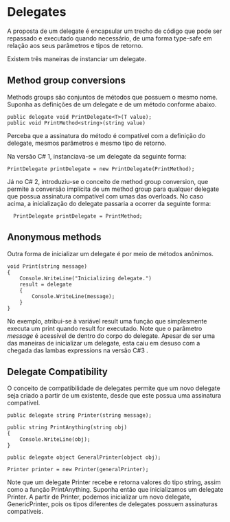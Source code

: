 # Delegates
A proposta de um delegate é encapsular um trecho de código que pode ser repassado e executado quando necessário, de uma forma type-safe em relação aos seus parâmetros e tipos de retorno.

Existem três maneiras de instanciar um delegate.

## Method group conversions
Methods groups são conjuntos de  métodos que possuem o mesmo nome. Suponha as definições de um delegate e de um método conforme abaixo.

    public delegate void PrintDelegate<T>(T value);
    public void PrintMethod<string>(string value)

Perceba que a assinatura do método é compatível com a definição do delegate, mesmos parâmetros e mesmo tipo de retorno.

Na versão C# 1, instanciava-se um delegate da seguinte forma:

    PrintDelegate printDelegate = new PrintDelegate(PrintMethod);

Já no C# 2, introduziu-se o conceito de method group conversion, que permite a conversão implícita de um method group para qualquer delegate que possua assinatura compatível com umas das overloads.
No caso acima, a inicialização do delegate passaria a ocorrer da seguinte forma:	

      PrintDelegate printDelegate = PrintMethod;

## Anonymous methods

Outra forma de inicializar um delegate é por meio de métodos anônimos. 

    void Print(string message)
    {
	    Console.WriteLine("Inicializing delegate.")
	    result = delegate
	    {
			Console.WriteLine(message);
	    }
    }
No exemplo, atribui-se à variável result uma função que simplesmente executa um print quando result for executado. Note que o parâmetro *message* é acessível de dentro do corpo do delegate.
Apesar de ser uma das maneiras de inicializar um delegate, esta caiu em desuso com a chegada das lambas expressions na versão C#3 .

## Delegate Compatibility

O conceito de compatibilidade de delegates permite que um novo delegate seja criado a partir de um existente, desde que este possua uma assinatura compatível.

    public delegate string Printer(string message);
    
    public string PrintAnything(string obj)
    {
	    Console.WriteLine(obj);
    }

    public delegate object GeneralPrinter(object obj);

    Printer printer = new Printer(generalPrinter);
Note que um delegate Printer recebe e retorna valores do tipo string, assim como a função PrintAnything. Suponha então que inicializamos um delegate Printer.
A partir de Printer, podemos inicializar um novo delegate, GenericPrinter, pois os tipos diferentes de delegates possuem assinaturas compatíveis.